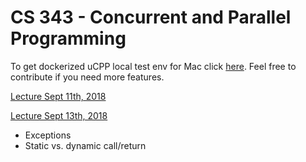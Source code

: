 # CS 343 - Concurrent and Parallel Programming

To get dockerized uCPP local test env for Mac click [here](https://github.com/jeffreyfei/dockerized-ucpp). Feel free to contribute if you need more features.

[Lecture Sept 11th, 2018](/cs-343/lecture-09-11-18.md)

[Lecture Sept 13th, 2018](/cs-343/lecture-09-13-18.md)
- Exceptions
- Static vs. dynamic call/return